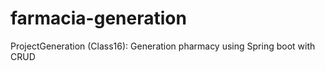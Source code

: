 # farmacia-generation
 
ProjectGeneration (Class16): Generation pharmacy using Spring boot with CRUD
